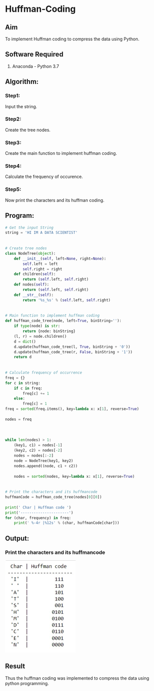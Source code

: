 # Huffman-Coding
## Aim
To implement Huffman coding to compress the data using Python.

## Software Required
1. Anaconda - Python 3.7

## Algorithm:
### Step1:
Input the string.

### Step2:
Create the tree nodes.

### Step3:
Create the main function to implement huffman coding.

### Step4:
Calculate the frequency of occurence.

### Step5:
Now print the characters and its huffman coding.
 
## Program:

``` Python
# Get the input String
string = 'HI IM A DATA SCIENTIST'


# Create tree nodes
class NodeTree(object):
    def __init__(self, left=None, right=None):
        self.left = left
        self.right = right
    def children(self):
        return (self.left, self.right)
    def nodes(self):
        return (self.left, self.right)
    def __str__(self):
        return '%s_%s' % (self.left, self.right)


# Main function to implement huffman coding
def huffman_code_tree(node, left=True, binString=''):
    if type(node) is str:
        return {node: binString}
    (l, r) = node.children()
    d = dict()
    d.update(huffman_code_tree(l, True, binString + '0'))
    d.update(huffman_code_tree(r, False, binString + '1'))
    return d


# Calculate frequency of occurrence
freq = {}
for c in string:
    if c in freq:
        freq[c] += 1
    else:
        freq[c] = 1
freq = sorted(freq.items(), key=lambda x: x[1], reverse=True)

nodes = freq



while len(nodes) > 1:
    (key1, c1) = nodes[-1]
    (key2, c2) = nodes[-2]
    nodes = nodes[:-2]
    node = NodeTree(key1, key2)
    nodes.append((node, c1 + c2))
    
    nodes = sorted(nodes, key=lambda x: x[1], reverse=True)


# Print the characters and its huffmancode
huffmanCode = huffman_code_tree(nodes[0][0])

print(' Char | Huffman code ')
print('----------------------')
for (char, frequency) in freq:
    print(' %-4r |%12s' % (char, huffmanCode[char]))

```
## Output:

### Print the characters and its huffmancode

![git](./1.jpg)



## Result
Thus the huffman coding was implemented to compress the data using python programming.
